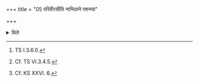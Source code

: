 +++
title = "05 परिवीरसीति नाभिदघ्ने रशनया"

+++

<details><summary>थिते</summary>

5. With parivīrasi...[^1] he thrice[^2] clockwise winds the sacrificial post at the level of the navel (of the sacrificer) in the
middle (of the post)[^3] by means of the cord.  

[^1]: TS I.3.6.0.  

[^2]: Cf. TS VI.3.4.5.  

[^3]: Cf. KS XXVI. 6.
</details>
